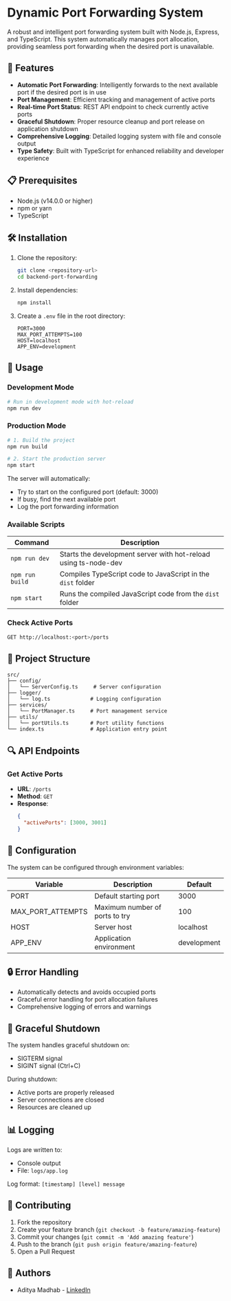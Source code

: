 # Dynamic Port Forwarding System

A robust and intelligent port forwarding system built with Node.js, Express, and TypeScript. This system automatically manages port allocation, providing seamless port forwarding when the desired port is unavailable.

## 🚀 Features

- **Automatic Port Forwarding**: Intelligently forwards to the next available port if the desired port is in use
- **Port Management**: Efficient tracking and management of active ports
- **Real-time Port Status**: REST API endpoint to check currently active ports
- **Graceful Shutdown**: Proper resource cleanup and port release on application shutdown
- **Comprehensive Logging**: Detailed logging system with file and console output
- **Type Safety**: Built with TypeScript for enhanced reliability and developer experience

## 📋 Prerequisites

- Node.js (v14.0.0 or higher)
- npm or yarn
- TypeScript

## 🛠 Installation

1. Clone the repository:

   ```bash
   git clone <repository-url>
   cd backend-port-forwarding
   ```

2. Install dependencies:

   ```bash
   npm install
   ```

3. Create a `.env` file in the root directory:
   ```env
   PORT=3000
   MAX_PORT_ATTEMPTS=100
   HOST=localhost
   APP_ENV=development
   ```

## 🚦 Usage

### Development Mode

```bash
# Run in development mode with hot-reload
npm run dev
```

### Production Mode

```bash
# 1. Build the project
npm run build

# 2. Start the production server
npm start
```

The server will automatically:

- Try to start on the configured port (default: 3000)
- If busy, find the next available port
- Log the port forwarding information

### Available Scripts

| Command         | Description                                                     |
| --------------- | --------------------------------------------------------------- |
| `npm run dev`   | Starts the development server with hot-reload using ts-node-dev |
| `npm run build` | Compiles TypeScript code to JavaScript in the `dist` folder     |
| `npm start`     | Runs the compiled JavaScript code from the `dist` folder        |

### Check Active Ports

```bash
GET http://localhost:<port>/ports
```

## 📁 Project Structure

```
src/
├── config/
│   └── ServerConfig.ts     # Server configuration
├── logger/
│   └── log.ts             # Logging configuration
├── services/
│   └── PortManager.ts     # Port management service
├── utils/
│   └── portUtils.ts       # Port utility functions
└── index.ts               # Application entry point
```

## 🔍 API Endpoints

### Get Active Ports

- **URL**: `/ports`
- **Method**: `GET`
- **Response**:
  ```json
  {
    "activePorts": [3000, 3001]
  }
  ```

## 📝 Configuration

The system can be configured through environment variables:

| Variable          | Description                    | Default     |
| ----------------- | ------------------------------ | ----------- |
| PORT              | Default starting port          | 3000        |
| MAX_PORT_ATTEMPTS | Maximum number of ports to try | 100         |
| HOST              | Server host                    | localhost   |
| APP_ENV           | Application environment        | development |

## 🔒 Error Handling

- Automatically detects and avoids occupied ports
- Graceful error handling for port allocation failures
- Comprehensive logging of errors and warnings

## 🛑 Graceful Shutdown

The system handles graceful shutdown on:

- SIGTERM signal
- SIGINT signal (Ctrl+C)

During shutdown:

- Active ports are properly released
- Server connections are closed
- Resources are cleaned up

## 📊 Logging

Logs are written to:

- Console output
- File: `logs/app.log`

Log format: `[timestamp] [level] message`

## 🤝 Contributing

1. Fork the repository
2. Create your feature branch (`git checkout -b feature/amazing-feature`)
3. Commit your changes (`git commit -m 'Add amazing feature'`)
4. Push to the branch (`git push origin feature/amazing-feature`)
5. Open a Pull Request

## 👥 Authors

- Aditya Madhab - [LinkedIn](https://www.linkedin.com/in/adityamadhab)
